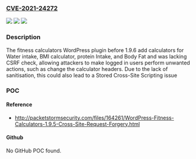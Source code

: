### [CVE-2021-24272](https://cve.mitre.org/cgi-bin/cvename.cgi?name=CVE-2021-24272)
![](https://img.shields.io/static/v1?label=Product&message=fitness%20calculators&color=blue)
![](https://img.shields.io/static/v1?label=Version&message=1.9.6%3C%201.9.6%20&color=brighgreen)
![](https://img.shields.io/static/v1?label=Vulnerability&message=CWE-352%20Cross-Site%20Request%20Forgery%20(CSRF)&color=brighgreen)

### Description

The fitness calculators WordPress plugin before 1.9.6 add calculators for Water intake, BMI calculator, protein Intake, and Body Fat and was lacking CSRF check, allowing attackers to make logged in users perform unwanted actions, such as change the calculator headers. Due to the lack of sanitisation, this could also lead to a Stored Cross-Site Scripting issue

### POC

#### Reference
- http://packetstormsecurity.com/files/164261/WordPress-Fitness-Calculators-1.9.5-Cross-Site-Request-Forgery.html

#### Github
No GitHub POC found.


